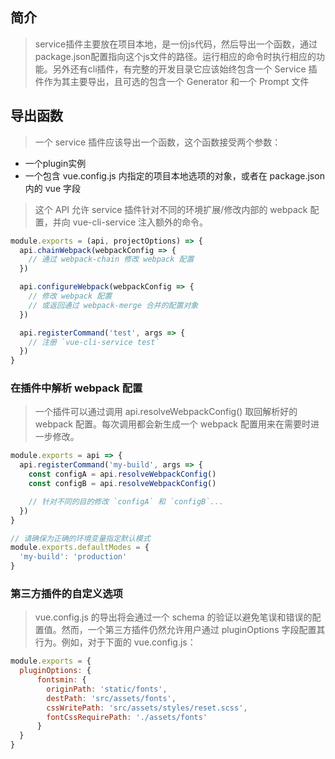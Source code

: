 ## 简介
> service插件主要放在项目本地，是一份js代码，然后导出一个函数，通过package.json配置指向这个js文件的路径。运行相应的命令时执行相应的功能。另外还有cli插件，有完整的开发目录它应该始终包含一个 Service 插件作为其主要导出，且可选的包含一个 Generator 和一个 Prompt 文件

## 导出函数
>一个 service 插件应该导出一个函数，这个函数接受两个参数：
* 一个plugin实例
* 一个包含 vue.config.js 内指定的项目本地选项的对象，或者在 package.json 内的 vue 字段

>这个 API 允许 service 插件针对不同的环境扩展/修改内部的 webpack 配置，并向 vue-cli-service 注入额外的命令。

```JavaScript
module.exports = (api, projectOptions) => {
  api.chainWebpack(webpackConfig => {
    // 通过 webpack-chain 修改 webpack 配置
  })

  api.configureWebpack(webpackConfig => {
    // 修改 webpack 配置
    // 或返回通过 webpack-merge 合并的配置对象
  })

  api.registerCommand('test', args => {
    // 注册 `vue-cli-service test`
  })
}
```

### 在插件中解析 webpack 配置
>一个插件可以通过调用 api.resolveWebpackConfig() 取回解析好的 webpack 配置。每次调用都会新生成一个 webpack 配置用来在需要时进一步修改。

```JavaScript
module.exports = api => {
  api.registerCommand('my-build', args => {
    const configA = api.resolveWebpackConfig()
    const configB = api.resolveWebpackConfig()

    // 针对不同的目的修改 `configA` 和 `configB`...
  })
}

// 请确保为正确的环境变量指定默认模式
module.exports.defaultModes = {
  'my-build': 'production'
}
```

### 第三方插件的自定义选项
> vue.config.js 的导出将会通过一个 schema 的验证以避免笔误和错误的配置值。然而，一个第三方插件仍然允许用户通过 pluginOptions 字段配置其行为。例如，对于下面的 vue.config.js：

```JavaScript
module.exports = {
  pluginOptions: {
      fontsmin: {
        originPath: 'static/fonts',
        destPath: 'src/assets/fonts',
        cssWritePath: 'src/assets/styles/reset.scss',
        fontCssRequirePath: './assets/fonts'
      }
  }
}
```